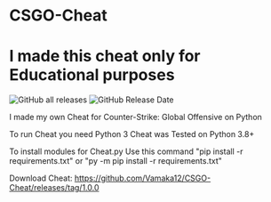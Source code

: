 # CSGO-Cheat

# I made this cheat only for Educational purposes

<img alt="GitHub all releases" src="https://img.shields.io/github/downloads/Vamaka12/CSGO-Cheat/total?color=green&label=Downloads&style=for-the-badge"> <img alt="GitHub Release Date" src="https://img.shields.io/github/release-date/Vamaka12/CSGO-Cheat?label=Last%20release%20date&style=for-the-badge">

I made my own Cheat for Counter-Strike: Global Offensive on Python

To run Cheat you need Python 3
Cheat was Tested on Python 3.8+


To install modules for Cheat.py Use this command "pip install -r requirements.txt" or "py -m pip install -r requirements.txt"

Download Cheat: https://github.com/Vamaka12/CSGO-Cheat/releases/tag/1.0.0
